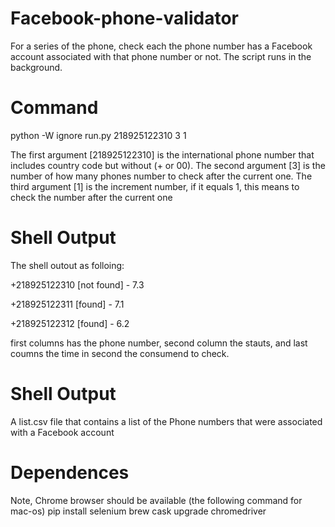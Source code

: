 # Facebook-phone-validator
For a series of the phone, check each the phone number has a Facebook account associated with that phone number or not. The script runs in the background.

# Command
python -W ignore run.py 218925122310 3 1

The first argument [218925122310] is the international phone number that includes country code but without (+ or 00).
The second argument [3] is the number of how many phones number to check after the current one.
The third argument [1] is the increment number, if it equals 1, this means to check the number after the current one

# Shell Output
The shell outout as folloing:

+218925122310 [not found] - 7.3

+218925122311 [found] - 7.1

+218925122312 [found] - 6.2


first columns has the phone number, second column the stauts, and last coumns the time in second the consumend to check.

# Shell Output
A list.csv file that contains a list of the Phone numbers that were associated with a Facebook account

# Dependences 
Note, Chrome browser should be available (the following command for mac-os)
pip install selenium
brew cask upgrade chromedriver
